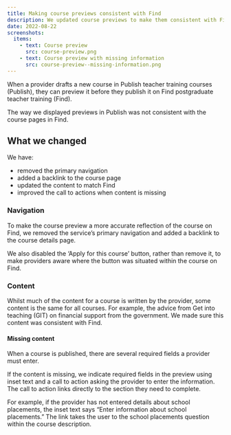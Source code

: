 ```yaml
---
title: Making course previews consistent with Find
description: We updated course previews to make them consistent with Find and improved how we indicate missing content
date: 2022-08-22
screenshots:
  items:
    - text: Course preview
      src: course-preview.png
    - text: Course preview with missing information
      src: course-preview--missing-information.png
---
```


When a provider drafts a new course in Publish teacher training courses (Publish), they can preview it before they publish it on Find postgraduate teacher training (Find).

The way we displayed previews in Publish was not consistent with the course pages in Find.

## What we changed

We have:

- removed the primary navigation
- added a backlink to the course page
- updated the content to match Find
- improved the call to actions when content is missing

### Navigation

To make the course preview a more accurate reflection of the course on Find, we removed the service’s primary navigation and added a backlink to the course details page.

We also disabled the ‘Apply for this course’ button, rather than remove it, to make providers aware where the button was situated within the course on Find.

### Content

Whilst much of the content for a course is written by the provider, some content is the same for all courses. For example, the advice from Get into teaching (GIT) on financial support from the government. We made sure this content was consistent with Find.

#### Missing content

When a course is published, there are several required fields a provider must enter.

If the content is missing, we indicate required fields in the preview using inset text and a call to action asking the provider to enter the information. The call to action links directly to the section they need to complete.

For example, if the provider has not entered details about school placements, the inset text says “Enter information about school placements.” The link takes the user to the school placements question within the course description.
